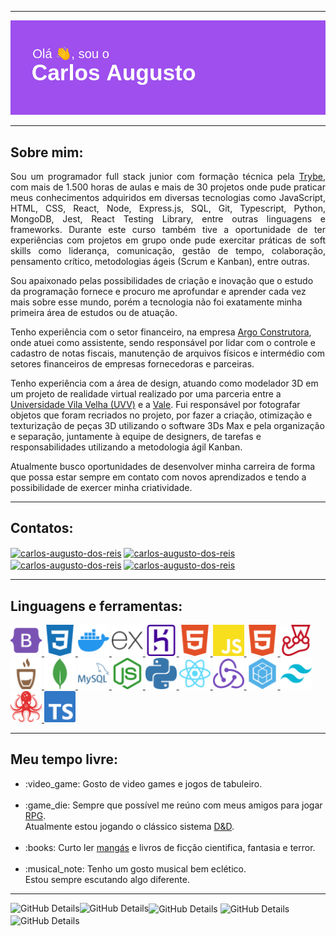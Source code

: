 ------------

![Imagem de cabeçalho com o texto "Olá, sou o Carlos Augusto](assets/header.png)

------------

<h2>Sobre mim:</h2>
<p align="justify">
Sou um programador full stack junior com formação técnica pela <a href="https://www.betrybe.com/"  target="blank">Trybe</a>, com mais de 1.500 horas de aulas e mais de 30 projetos onde pude praticar meus conhecimentos adquiridos em diversas tecnologias como JavaScript, HTML, CSS, React, Node, Express.js, SQL, Git, Typescript, Python, MongoDB, Jest, React Testing Library, entre outras linguagens e frameworks.
Durante este curso também tive a oportunidade de ter experiências com projetos em grupo onde pude exercitar práticas de soft skills como liderança, comunicação, gestão de tempo, colaboração, pensamento crítico, metodologias ágeis (Scrum e Kanban), entre outras.

Sou apaixonado pelas possibilidades de criação e inovação que o estudo da programação fornece e procuro me aprofundar e aprender cada vez mais sobre esse mundo, porém a tecnologia não foi exatamente minha primeira área de estudos ou de atuação.

Tenho experiência com o setor financeiro, na empresa <a href="https://argo.com.vc/"  target="blank">Argo Construtora</a>, onde atuei como assistente, sendo responsável por lidar com o controle e cadastro de notas fiscais, manutenção de arquivos físicos e intermédio com setores financeiros de empresas fornecedoras e parceiras.

Tenho experiência com a área de design, atuando como modelador 3D em um projeto de realidade virtual realizado por uma parceria entre a <a href="https://uvv.br/"  target="blank">Universidade Vila Velha (UVV)</a> e a <a href="https://www.vale.com/pt/"  target="blank">Vale</a>. Fui responsável por fotografar objetos que foram recriados no projeto, por fazer a criação, otimização e texturização de peças 3D utilizando o software 3Ds Max e pela organização e separação, juntamente à equipe de designers, de tarefas e responsabilidades utilizando a metodologia ágil Kanban.

Atualmente busco oportunidades de desenvolver minha carreira de forma que possa estar sempre em contato com novos aprendizados e tendo a possibilidade de exercer minha criatividade.
</p>

------------

<h2 align="left">Contatos:</h2>
<p align="left">
<a href="https://github.com/carlos-a-reis" target="blank"><img align="center" src="https://img.shields.io/badge/Github-gray?style=for-the-badge&logo=github" alt="carlos-augusto-dos-reis"/></a> <a href="https://linkedin.com/in/carlos-augusto-dos-reis" target="blank"><img align="center" src="https://img.shields.io/badge/LinkedIn-0077B5?style=for-the-badge&logo=linkedin&logoColor=white" alt="carlos-augusto-dos-reis"/></a> <a href="mailto:carlos.aug.dosreis@gmail.com" target="blank"><img align="center" src="https://img.shields.io/badge/Gmail-D14836?style=for-the-badge&logo=gmail&logoColor=white" alt="carlos-augusto-dos-reis"/></a> <a href="https://api.whatsapp.com/send/?phone=27992037517" target="blank"><img align="center" src="https://img.shields.io/badge/whatsApp-25D366?style=for-the-badge&logo=whatsapp&logoColor=white" alt="carlos-augusto-dos-reis"/></a>
</p>

------------

<h2 align="left">Linguagens e ferramentas:</h2>
<p align="left"> <a href="https://getbootstrap.com" target="_blank" rel="noreferrer"> <img src="/assets/bootstrap.svg" alt="bootstrap" width="50" height="50"/> </a> <a href="https://www.w3schools.com/css/" target="_blank" rel="noreferrer"> <img src="/assets/css.svg" alt="css3" width="50" height="50"/> </a> <a href="https://www.docker.com/" target="_blank" rel="noreferrer"> <img src="/assets/docker.svg" alt="docker" width="50" height="50"/> </a> <a href="https://expressjs.com" target="_blank" rel="noreferrer"> <img src="/assets/express.svg" alt="express" width="50" height="50"/> </a> <a href="https://heroku.com" target="_blank" rel="noreferrer"> <img src="/assets/heroku.svg" alt="heroku" width="50" height="50"/> </a> <a href="https://www.w3.org/html/" target="_blank" rel="noreferrer"> <img src="/assets/html.svg" alt="html5" width="50" height="50"/> </a> <a href="https://developer.mozilla.org/en-US/docs/Web/JavaScript" target="_blank" rel="noreferrer"> <img src="/assets/javascript.svg" alt="javascript" width="50" height="50"/> </a> <a href="https://www.w3.org/html/" target="_blank" rel="noreferrer"> <img src="/assets/html.svg" alt="html5" width="50" height="50"/> </a> <a href="https://jestjs.io/pt-BR/" target="_blank" rel="noreferrer"> <img src="/assets/jest.svg" alt="jest" width="50" height="50"/> </a> <a href="https://mochajs.org" target="_blank" rel="noreferrer"> <img src="/assets/mocha.svg" alt="mocha" width="50" height="50"/> </a> <a href="https://www.mongodb.com/" target="_blank" rel="noreferrer"> <img src="/assets/mongodb.svg" alt="mongodb" width="50" height="50"/> </a> <a href="https://www.mysql.com/" target="_blank" rel="noreferrer"> <img src="/assets/mysql.svg" alt="mysql" width="50" height="50"/> </a> <a href="https://nodejs.org" target="_blank" rel="noreferrer"> <img src="/assets/node.svg" alt="nodejs" width="50" height="50"/> </a> <a href="https://www.python.org/" target="_blank" rel="noreferrer"> <img src="/assets/python.svg" alt="python" width="50" height="50"/> </a> <a href="https://reactjs.org/" target="_blank" rel="noreferrer"> <img src="/assets/react.svg" alt="react" width="50" height="50"/> </a> <a href="https://redux.js.org" target="_blank" rel="noreferrer"> <img src="/assets/redux.svg" alt="redux" width="50" height="50"/> </a> <a href="https://sequelize.org/" target="_blank" rel="noreferrer"> <img src="/assets/sequelize.svg" alt="sequelize" width="50" height="50"/> </a> <a href="https://tailwindcss.com/" target="_blank" rel="noreferrer"> <img src="/assets/tailwind.svg" alt="tailwind" width="50" height="50"/> </a> <a href="https://testing-library.com/" target="_blank" rel="noreferrer"> <img src="/assets/testing_library.svg" alt="testing library" width="50" height="50"/> </a> <a href="https://www.typescriptlang.org/" target="_blank" rel="noreferrer"> <img src="/assets/typescript.svg" alt="typescript" width="50" height="50"/> </a> </p>

------------

<h2 align="left">Meu tempo livre:</h2>
<ul>
  <li>:video_game:  Gosto de video games e jogos de tabuleiro.</li>
  <br/>
  <li>:game_die:  Sempre que possível me reúno com meus amigos para jogar <a href="https://pt.wikipedia.org/wiki/Role-playing_game" target="blank">RPG</a>.<br/>
      Atualmente estou jogando o clássico sistema <a href="https://dnd.wizards.com/pt-BR"  target="blank">D&D</a>.</li>
  <br/>
  <li>:books:  Curto ler <a href="https://pt.wikipedia.org/wiki/Mang%C3%A1"  target="blank">mangás</a> e livros de ficção cientifica, fantasia e terror.</li>
  <br/>
  <li>:musical_note:  Tenho um gosto musical bem eclético.<br/>
      Estou sempre escutando algo diferente.
  </li>
</ul>

------------

<img align="left" alt="GitHub Details" src="http://github-profile-summary-cards.vercel.app/api/cards/repos-per-language?username=carlos-a-reis&theme=tokyonight"/>
<img align="center" alt="GitHub Details" src="http://github-profile-summary-cards.vercel.app/api/cards/most-commit-language?username=carlos-a-reis&theme=tokyonight"/>
<img align="left" alt="GitHub Details" src="http://github-profile-summary-cards.vercel.app/api/cards/stats?username=carlos-a-reis&theme=tokyonight"/>
<img align="center" alt="GitHub Details" src="http://github-profile-summary-cards.vercel.app/api/cards/productive-time?username=carlos-a-reis&theme=tokyonight&utcOffset=8"/>
<img align="center" alt="GitHub Details" src="http://github-profile-summary-cards.vercel.app/api/cards/profile-details?username=carlos-a-reis&theme=tokyonight"/>
